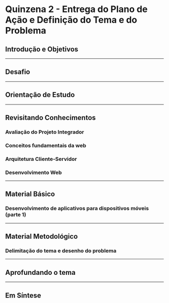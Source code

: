 # Quinzena 2 - Entrega do Plano de Ação e Definição do Tema e do Problema

## Introdução e Objetivos

---

## Desafio

---

## Orientação de Estudo

---

## Revisitando Conhecimentos
### Avaliação do Projeto Integrador
### Conceitos fundamentais da web
### Arquitetura Cliente-Servidor
### Desenvolvimento Web

---

## Material Básico
### Desenvolvimento de aplicativos para dispositivos móveis (parte 1)

---

## Material Metodológico
### Delimitação do tema e desenho do problema

---

## Aprofundando o tema

---

## Em Síntese